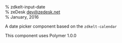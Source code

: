 % zdkelt-input-date  
% zeDesk <dev@zedesk.net>  
% January, 2016  

A date picker component based on the `zdkelt-calendar`

This component uses Polymer 1.0.0
